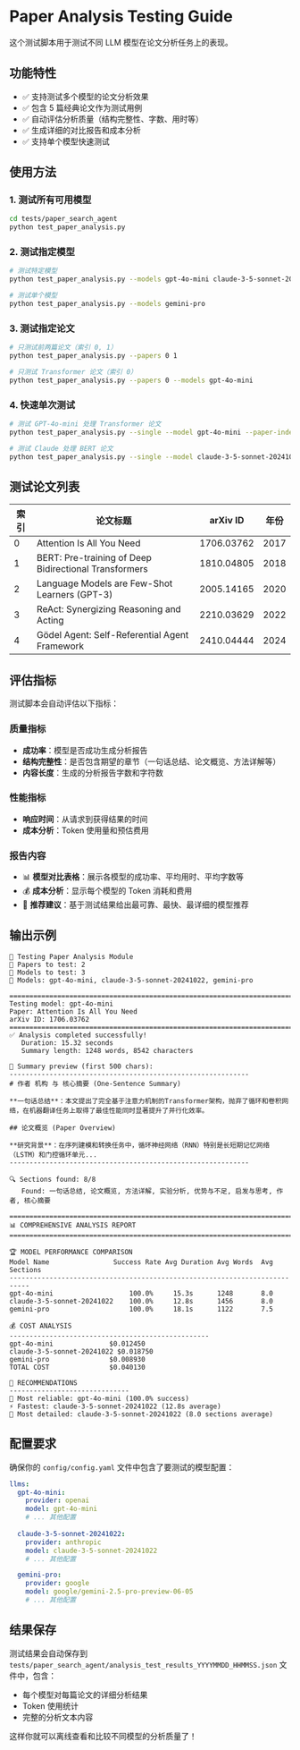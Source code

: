 # Paper Analysis Testing Guide

这个测试脚本用于测试不同 LLM 模型在论文分析任务上的表现。

## 功能特性

- ✅ 支持测试多个模型的论文分析效果
- ✅ 包含 5 篇经典论文作为测试用例
- ✅ 自动评估分析质量（结构完整性、字数、用时等）
- ✅ 生成详细的对比报告和成本分析
- ✅ 支持单个模型快速测试

## 使用方法

### 1. 测试所有可用模型

```bash
cd tests/paper_search_agent
python test_paper_analysis.py
```

### 2. 测试指定模型

```bash
# 测试特定模型
python test_paper_analysis.py --models gpt-4o-mini claude-3-5-sonnet-20241022

# 测试单个模型
python test_paper_analysis.py --models gemini-pro
```

### 3. 测试指定论文

```bash
# 只测试前两篇论文（索引 0, 1）
python test_paper_analysis.py --papers 0 1

# 只测试 Transformer 论文（索引 0）
python test_paper_analysis.py --papers 0 --models gpt-4o-mini
```

### 4. 快速单次测试

```bash
# 测试 GPT-4o-mini 处理 Transformer 论文
python test_paper_analysis.py --single --model gpt-4o-mini --paper-index 0

# 测试 Claude 处理 BERT 论文
python test_paper_analysis.py --single --model claude-3-5-sonnet-20241022 --paper-index 1
```

## 测试论文列表

| 索引 | 论文标题 | arXiv ID | 年份 |
|------|----------|----------|------|
| 0 | Attention Is All You Need | 1706.03762 | 2017 |
| 1 | BERT: Pre-training of Deep Bidirectional Transformers | 1810.04805 | 2018 |
| 2 | Language Models are Few-Shot Learners (GPT-3) | 2005.14165 | 2020 |
| 3 | ReAct: Synergizing Reasoning and Acting | 2210.03629 | 2022 |
| 4 | Gödel Agent: Self-Referential Agent Framework | 2410.04444 | 2024 |

## 评估指标

测试脚本会自动评估以下指标：

### 质量指标
- **成功率**：模型是否成功生成分析报告
- **结构完整性**：是否包含期望的章节（一句话总结、论文概览、方法详解等）
- **内容长度**：生成的分析报告字数和字符数

### 性能指标
- **响应时间**：从请求到获得结果的时间
- **成本分析**：Token 使用量和预估费用

### 报告内容
- 📊 **模型对比表格**：展示各模型的成功率、平均用时、平均字数等
- 💰 **成本分析**：显示每个模型的 Token 消耗和费用
- 🎯 **推荐建议**：基于测试结果给出最可靠、最快、最详细的模型推荐

## 输出示例

```
🧪 Testing Paper Analysis Module
📄 Papers to test: 2
🤖 Models to test: 3
🔧 Models: gpt-4o-mini, claude-3-5-sonnet-20241022, gemini-pro

================================================================================
Testing model: gpt-4o-mini
Paper: Attention Is All You Need
arXiv ID: 1706.03762
================================================================================
✅ Analysis completed successfully!
   Duration: 15.32 seconds
   Summary length: 1248 words, 8542 characters

📝 Summary preview (first 500 chars):
------------------------------------------------------------
# 作者 机构 与 核心摘要 (One-Sentence Summary)

**一句话总结**：本文提出了完全基于注意力机制的Transformer架构，抛弃了循环和卷积网络，在机器翻译任务上取得了最佳性能同时显著提升了并行化效率。

## 论文概览 (Paper Overview)

**研究背景**：在序列建模和转换任务中，循环神经网络（RNN）特别是长短期记忆网络（LSTM）和门控循环单元...
------------------------------------------------------------

🔍 Sections found: 8/8
   Found: 一句话总结, 论文概览, 方法详解, 实验分析, 优势与不足, 启发与思考, 作者, 核心摘要

====================================================================================================
📊 COMPREHENSIVE ANALYSIS REPORT
====================================================================================================

🏆 MODEL PERFORMANCE COMPARISON
Model Name                Success Rate Avg Duration Avg Words  Avg Sections
---------------------------------------------------------------------------
gpt-4o-mini                   100.0%     15.3s      1248       8.0
claude-3-5-sonnet-20241022    100.0%     12.8s      1456       8.0
gemini-pro                    100.0%     18.1s      1122       7.5

💰 COST ANALYSIS
--------------------------------------------------
gpt-4o-mini              $0.012450
claude-3-5-sonnet-20241022 $0.018750
gemini-pro               $0.008930
TOTAL COST               $0.040130

🎯 RECOMMENDATIONS
------------------------------
🏅 Most reliable: gpt-4o-mini (100.0% success)
⚡ Fastest: claude-3-5-sonnet-20241022 (12.8s average)
📝 Most detailed: claude-3-5-sonnet-20241022 (8.0 sections average)
```

## 配置要求

确保你的 `config/config.yaml` 文件中包含了要测试的模型配置：

```yaml
llms:
  gpt-4o-mini:
    provider: openai
    model: gpt-4o-mini
    # ... 其他配置
  
  claude-3-5-sonnet-20241022:
    provider: anthropic 
    model: claude-3-5-sonnet-20241022
    # ... 其他配置

  gemini-pro:
    provider: google
    model: google/gemini-2.5-pro-preview-06-05
    # ... 其他配置
```

## 结果保存

测试结果会自动保存到 `tests/paper_search_agent/analysis_test_results_YYYYMMDD_HHMMSS.json` 文件中，包含：
- 每个模型对每篇论文的详细分析结果
- Token 使用统计
- 完整的分析文本内容

这样你就可以离线查看和比较不同模型的分析质量了！ 
